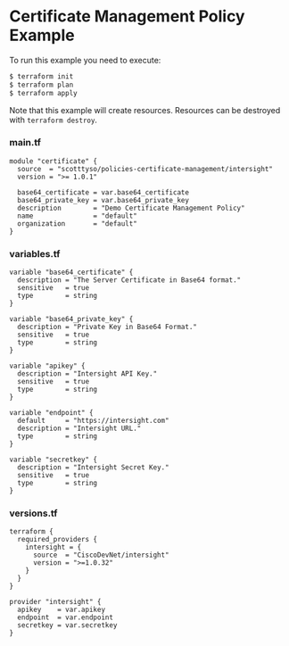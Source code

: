 <!-- BEGIN_TF_DOCS -->
# Certificate Management Policy Example

To run this example you need to execute:

```bash
$ terraform init
$ terraform plan
$ terraform apply
```

Note that this example will create resources. Resources can be destroyed with `terraform destroy`.

### main.tf
```hcl
module "certificate" {
  source  = "scotttyso/policies-certificate-management/intersight"
  version = ">= 1.0.1"

  base64_certificate = var.base64_certificate
  base64_private_key = var.base64_private_key
  description        = "Demo Certificate Management Policy"
  name               = "default"
  organization       = "default"
}
```

### variables.tf
```hcl
variable "base64_certificate" {
  description = "The Server Certificate in Base64 format."
  sensitive   = true
  type        = string
}

variable "base64_private_key" {
  description = "Private Key in Base64 Format."
  sensitive   = true
  type        = string
}

variable "apikey" {
  description = "Intersight API Key."
  sensitive   = true
  type        = string
}

variable "endpoint" {
  default     = "https://intersight.com"
  description = "Intersight URL."
  type        = string
}

variable "secretkey" {
  description = "Intersight Secret Key."
  sensitive   = true
  type        = string
}
```

### versions.tf
```hcl
terraform {
  required_providers {
    intersight = {
      source  = "CiscoDevNet/intersight"
      version = ">=1.0.32"
    }
  }
}

provider "intersight" {
  apikey    = var.apikey
  endpoint  = var.endpoint
  secretkey = var.secretkey
}
```
<!-- END_TF_DOCS -->